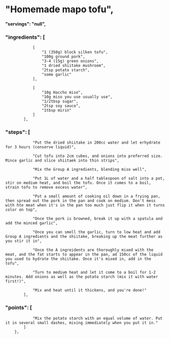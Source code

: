 # "Homemade mapo tofu",
#### "servings": "null",
### "ingredients": [
                [
                    "1 (350g) block silken tofu",
                    "100g ground pork",
                    "3-4 (15g) green onions",
                    "1 dried shiitake mushroom",
                    "2tsp potato starch",
                    "some garlic"
                ],

                [
                    "10g Haccho miso",
                    "10g miso you use usually use",
                    "1/2tbsp sugar",
                    "2tsp soy sauce",
                    "1tbsp mirin"
                ]
            ],

### "steps": [
                "Put the dried shiitake in 200cc water and let erhydrate for 3 hours (conserve liquid)",

                "Cut tofu into 2cm cubes, and onions into preferred size. Mince garlic and slice shiitaek into thin strips",

                "Mix the Group A ingredients, blending miso well",

                "Put 1L of water and a half tablespoon of salt into a pot, stir on medium heat, and boil the tofu. Once it comes to a boil, strain tofu to remove excess water",

                "Put a small amount of cooking oil down in a frying pan, then spread out the pork in the pan and cook on medium. Don't mess with hte meat when it's in the pan too much just flip it when it turns color on top",

                "Once the pork is browned, break it up with a spatula and add the minced garlic",

                "Once you can smell the garlic, turn to low heat and add Group A ingredients and the shiitake, breaking up the meat further as you stir it in",

                "Once the A ingreidents are thoroughly mixed with the meat, and the fat starts to appear in the pan, ad 150cc of the liquid you used to hydrate the shiitake. Once it's mixed in, add in the tofu",

                "Turn to medium heat and let it come to a boil for 1-2 minutes. Add onions as well as the potato starch (mix it with water first!)",

                "Mix and heat until it thickens, and you're done!"
            ],

### "points": [
                "Mix the potato starch with an equal volume of water. Put it in several small dashes, mixing immediately when you put it in."
            ]
        },